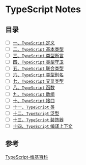 # TypeScript Notes

## 目录

- [ ] [一、`TypeScript` 定义]('./1_what_is_typescript.md')
- [ ] [二、`TypeScript` 基本类型]('./2_typescript_base.md')
- [ ] [三、`TypeScript` 类型断言]('./3_type_asset.md')
- [ ] [四、`TypeScript` 类型守卫]('./4_type_guard.md')
- [ ] [五、`TypeScript` 联合类型]('./5_union_types.md')
- [ ] [六、`TypeScript` 类型别名]('./6_type_aliases.md')
- [ ] [七、`TypeScript` 交叉类型]('./7_intersection_types.md')
- [ ] [八、`TypeScript` 函数]('./8_functions.md')
- [ ] [九、`TypeScript` 数组]('./9_arrays.md')
- [ ] [十、`TypeScript` 接口]('./10_interfaces.md')
- [ ] [十一、`TypeScript` 类]('./11_classes.md')
- [ ] [十二、`TypeScript` 泛型]('./12_generic.md')
- [ ] [十三、`TypeScript` 装饰器]('./13_decorator.md')
- [ ] [十四、`TypeScript` 编译上下文]('./14_compilation_context.md')

## 参考

[TypeScript-维基百科](https://zh.wikipedia.org/wiki/TypeScript)
